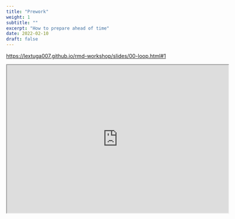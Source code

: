 ```yaml
---
title: "Prework"
weight: 1
subtitle: ""
excerpt: "How to prepare ahead of time"
date: 2022-02-10
draft: false
---
```


https://lextuga007.github.io/rmd-workshop/slides/00-loop.html#1

<iframe src="https://lextuga007.github.io/rmd-workshop/slides/00-loop.html#1" width="600" height="400" loading="lazy" allowfullscreen></iframe> <script>fitvids('.shareagain', {players: 'iframe'});</script>

